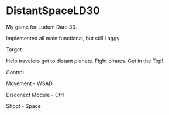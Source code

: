 DistantSpaceLD30
================

My game for Ludum Dare 30. 


Implemented all main functional, but still Laggy.

 

Target

Help travelers get to distant planets. Fight pirates. Get in the Top!

 

Control

Movement - WSAD

Disconect Module - Ctrl 

Shoot - Space

